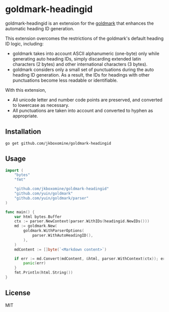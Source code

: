goldmark-headingid
=========================

goldmark-headingid is an extension for the [goldmark](http://github.com/yuin/goldmark) 
that enhances the automatic heading ID generation.

This extension overcomes the restrictions of the goldmark's default heading ID logic, including:

* goldmark takes into account ASCII alphanumeric (one-byte) only while generating auto heading IDs, 
simply discarding extended latin characters (2 bytes) and other international characters (3 bytes).
* goldmark considers only a small set of punctuations during the auto heading ID generation. 
As a result, the IDs for headings with other punctuations become less readable or identifiable.

With this extension, 

* All unicode letter and number code points are preserved, and converted to lowercase as necessary.
* All punctuations are taken into account and converted to hyphen as appropriate.

Installation
--------------------

```
go get github.com/jkboxomine/goldmark-headingid
```

Usage
--------------------

```go
import (
	"bytes"
	"fmt"

	"github.com/jkboxomine/goldmark-headingid"
	"github.com/yuin/goldmark"
	"github.com/yuin/goldmark/parser"
)

func main() {
	var html bytes.Buffer
	ctx := parser.NewContext(parser.WithIDs(headingid.NewIDs()))
	md := goldmark.New(
		goldmark.WithParserOptions(
			parser.WithAutoHeadingID(),
		),
	)
	mdContent := []byte(`<Markdown content>`)

	if err := md.Convert(mdContent, &html, parser.WithContext(ctx)); err != nil {
		panic(err)
	}
	fmt.Println(html.String())
}
```

License
--------------------
MIT
